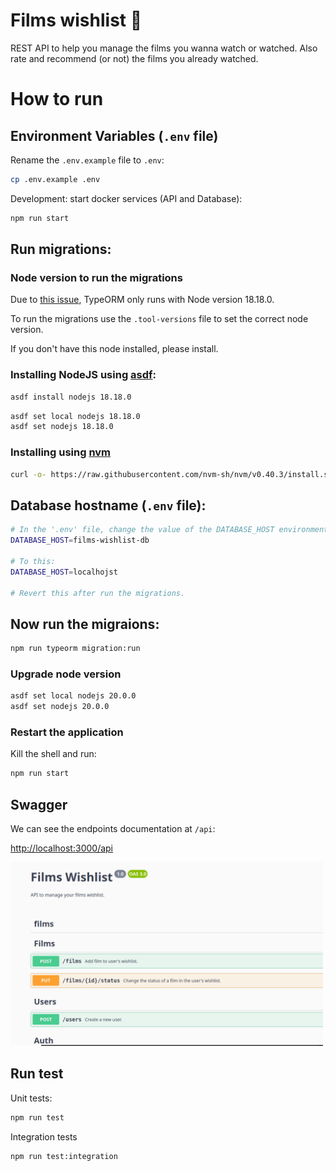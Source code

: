 # Films wishlist :movie_camera:

REST API to help you manage the films you wanna watch or watched. Also rate and recommend (or not) the films you already watched.

# How to run

## Environment Variables (`.env` file)

Rename the `.env.example` file to `.env`:

```sh
cp .env.example .env
```

Development: start docker services (API and Database):

```sh
npm run start
```

## Run migrations:

### Node version to run the migrations

Due to [this issue](https://github.com/typeorm/typeorm/issues/10537), TypeORM only runs with Node version 18.18.0.

To run the migrations use the `.tool-versions` file to set the correct node version.

If you don't have this node installed, please install.

### Installing NodeJS using [asdf](https://asdf-vm.com/guide/getting-started.html):

```sh
asdf install nodejs 18.18.0
```

```sh
asdf set local nodejs 18.18.0
asdf set nodejs 18.18.0
```

### Installing using [nvm](https://github.com/nvm-sh/nvm?tab=readme-ov-file#install--update-script)

```sh
curl -o- https://raw.githubusercontent.com/nvm-sh/nvm/v0.40.3/install.sh | bash
```

## Database hostname (`.env` file):

```sh
# In the '.env' file, change the value of the DATABASE_HOST environment variable from this:
DATABASE_HOST=films-wishlist-db

# To this:
DATABASE_HOST=localhojst

# Revert this after run the migrations.
```

## Now run the migraions:

```sh
npm run typeorm migration:run
```

### Upgrade node version

```sh
asdf set local nodejs 20.0.0
asdf set nodejs 20.0.0
```

### Restart the application

Kill the shell and run:

```sh
npm run start
```

## Swagger

We can see the endpoints documentation at `/api`:

[http://localhost:3000/api](http://localhost:3000/api)

<img src="./docs/images/swagger.png" width="500">

## Run test

Unit tests:

```sh
npm run test
```

Integration tests

```sh
npm run test:integration
```
